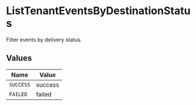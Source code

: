 # ListTenantEventsByDestinationStatus

Filter events by delivery status.


## Values

| Name      | Value     |
| --------- | --------- |
| `SUCCESS` | success   |
| `FAILED`  | failed    |